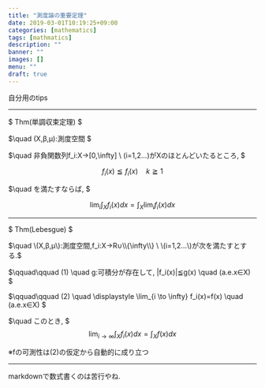 ```yaml
---
title: "測度論の重要定理"
date: 2019-03-01T10:19:25+09:00
categories: [mathematics]
tags: [mathmatics]
description: ""
banner: ""
images: []
menu: ""
draft: true
---
```


自分用のtips  

---
$ Thm(単調収束定理) $

$\quad \(X,β,μ\):測度空間 $

$\quad 非負関数列f_i:X→[0,\infty] \ \(i=1,2...\)がXのほとんどいたるところ, $

$$ f_i(x)≦f_i(x) \quad k≧1 $$

$\quad を満たすならば, $

$$ \lim_i \int_X f_i(x)dx = \int_X \lim_i f_i(x)dx $$

---

$ Thm(Lebesgue) $

$\quad \(X,β,μ\):測度空間,f_i:X→R∪\\{\infty\\} \  \(i=1,2...\)が次を満たすとする.$  

$\qquad\qquad \(1\) \quad g:可積分が存在して, \|f_i(x)\|≦g(x) \quad \(a.e.x∈X\) $

$\qquad\qquad \(2\) \quad \displaystyle \lim_{i \to \infty} f_i(x)=f(x) \quad \(a.e.x∈X\) $

$\quad このとき, $
$$ \displaystyle \lim_{i\rightarrow\infty}\int_X f_i(x)dx = \int_X f(x)dx $$

※fの可測性は(2)の仮定から自動的に成り立つ

---
markdownで数式書くのは苦行やね.